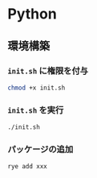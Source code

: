 # Python

## 環境構築

### `init.sh` に権限を付与
```sh
chmod +x init.sh
```

###  `init.sh` を実行
```sh
./init.sh
```

### パッケージの追加
```
rye add xxx
```
